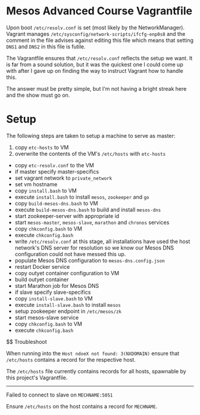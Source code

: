 # Mesos Advanced Course Vagrantfile

Upon boot `/etc/resolv.conf` is set (most likely by the NetworkManager).
Vagrant manages `/etc/sysconfig/network-scripts/ifcfg-enp0s8` and the comment
in the file advises against editing this file which means that setting `DNS1`
and `DNS2` in this file is futile.


The Vagrantfile ensures that `/etc/resolv.conf` reflects the setup we want.
It is far from a sound solution, but it was the quickest one I could come up
with after I gave up on finding the way to instruct Vagrant how to handle this.

The answer must be pretty simple, but I'm not having a bright streak here and
the show must go on.


# Setup
The following steps are taken to setup a machine to serve as master:

 1. copy `etc-hosts` to VM
 2. overwrite the contents of the VM's `/etc/hosts` with `etc-hosts`
 -  copy `etc-resolv.conf` to the VM
 -  if master specify master-specifics
   - set vagrant network to `private_network`
   - set vm hostname
   - copy `install.bash` to VM
   - execute `install.bash` to install `mesos`, `zookeeper` and `go`
   - copy `build-mesos-dns.bash` to VM
   - execute `build-mesos-dns.bash` to build and install `mesos-dns`
   - start zookeeper-server with appropriate id
   - start `mesos-master`, `mesos-slave`, `marathon` and `chronos` services
   - copy `chkconfig.bash` to VM
   - execute `chkconfig.bash`
   - write `/etc/resolv.conf` at this stage, all installations have used the host network's DNS server for resolution so we know our Mesos DNS configuration could not have messed this up.
   - populate Mesos DNS configuration to `mesos-dns.config.json`
   - restart Docker service
   - copy outyet container configuration to VM
   - build outyet container
   - start Marathon job for Mesos DNS
 -  if slave specify slave-specifics
   - copy `install-slave.bash` to VM
   - execute `install-slave.bash` to install `mesos`
   - setup zookeeper endpoint in `/etc/mesos/zk`
   - start mesos-slave service
   - copy `chkconfig.bash` to VM
   - execute `chkconfig.bash`

$$ Troubleshoot

When running into the ```Host ndoeX not found: 3(NXDOMAIN)``` ensure
that `/etc/hosts` contains a record for the respective host.

The `/etc/hosts` file currently contains records for all hosts, spawnable by
this project's Vagrantfile.

---

Failed to connect to slave on `MECHNAME:5051`

Ensure `/etc/hosts` on the host contains a record for `MECHNAME`.

